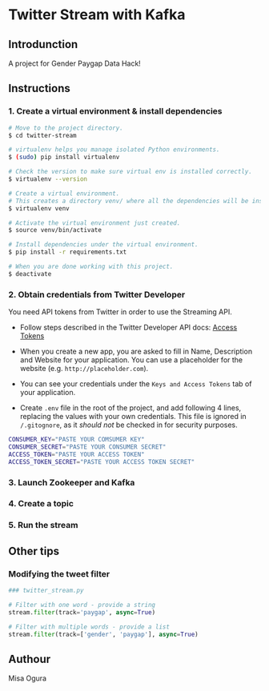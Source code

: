 # Twitter Stream with Kafka

## Introdunction

A project for Gender Paygap Data Hack!

## Instructions

### 1. Create a virtual environment & install dependencies

```sh
# Move to the project directory.
$ cd twitter-stream

# virtualenv helps you manage isolated Python environments.
$ (sudo) pip install virtualenv

# Check the version to make sure virtual env is installed correctly.
$ virtualenv --version

# Create a virtual environment.
# This creates a directory venv/ where all the dependencies will be installed.
$ virtualenv venv

# Activate the virtual environment just created.
$ source venv/bin/activate

# Install dependencies under the virtual environment.
$ pip install -r requirements.txt

# When you are done working with this project.
$ deactivate
```

### 2. Obtain credentials from Twitter Developer

You need API tokens from Twitter in order to use the Streaming API.

- Follow steps described in the Twitter Developer API docs: [Access Tokens](https://developer.twitter.com/en/docs/basics/authentication/guides/access-tokens.html)

- When you create a new app, you are asked to fill in Name, Description and Website for your application. You can use a placeholder for the website (e.g. `http://placeholder.com`).

- You can see your credentials under the `Keys and Access Tokens` tab of your application.

- Create `.env` file in the root of the project, and add following 4 lines, replacing the values with your own credentials. This file is ignored in `/.gitognore`, as it _should not_ be checked in for security purposes.

```sh
CONSUMER_KEY="PASTE YOUR COMSUMER KEY"
CONSUMER_SECRET="PASTE YOUR CONSUMER SECRET"
ACCESS_TOKEN="PASTE YOUR ACCESS TOKEN"
ACCESS_TOKEN_SECRET="PASTE YOUR ACCESS TOKEN SECRET"
```

### 3. Launch Zookeeper and Kafka

### 4. Create a topic

### 5. Run the stream

## Other tips

### Modifying the tweet filter

```python
### twitter_stream.py

# Filter with one word - provide a string
stream.filter(track='paygap', async=True)

# Filter with multiple words - provide a list
stream.filter(track=['gender', 'paygap'], async=True)

```

## Authour

Misa Ogura
